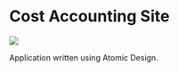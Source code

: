 # Cost Accounting Site

![](https://i.imgur.com/3gwAUUJ.png)

Application written using Atomic Design.
